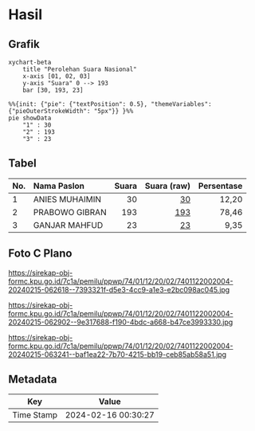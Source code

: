# Hasil

## Grafik

```mermaid
xychart-beta
    title "Perolehan Suara Nasional"
    x-axis [01, 02, 03]
    y-axis "Suara" 0 --> 193
    bar [30, 193, 23]
```

```mermaid
%%{init: {"pie": {"textPosition": 0.5}, "themeVariables": {"pieOuterStrokeWidth": "5px"}} }%%
pie showData
    "1" : 30
    "2" : 193
    "3" : 23
```

## Tabel

| No. | Nama Paslon    | Suara | Suara (raw) | Persentase |
|:--- |:-------------- | -----:| -----------:| ----------:|
| 1   | ANIES MUHAIMIN | 30    | [30][p-1]   | 12,20      |
| 2   | PRABOWO GIBRAN | 193   | [193][p-2]  | 78,46      |
| 3   | GANJAR MAHFUD  | 23    | [23][p-3]   | 9,35       |


[p-1]: https://github.com/gigit-pemilu/pemilu-2024/blob/main/pilpres/hitung-suara/sub/74-sulawesi-tenggara/sub/01-kolaka/sub/12-baula/sub/2002-longori/sub/004-tps/sub/paslon-1.txt
[p-2]: https://github.com/gigit-pemilu/pemilu-2024/blob/main/pilpres/hitung-suara/sub/74-sulawesi-tenggara/sub/01-kolaka/sub/12-baula/sub/2002-longori/sub/004-tps/sub/paslon-2.txt
[p-3]: https://github.com/gigit-pemilu/pemilu-2024/blob/main/pilpres/hitung-suara/sub/74-sulawesi-tenggara/sub/01-kolaka/sub/12-baula/sub/2002-longori/sub/004-tps/sub/paslon-3.txt

## Foto C Plano

https://sirekap-obj-formc.kpu.go.id/7c1a/pemilu/ppwp/74/01/12/20/02/7401122002004-20240215-062618--7393321f-d5e3-4cc9-a1e3-e2bc098ac045.jpg

https://sirekap-obj-formc.kpu.go.id/7c1a/pemilu/ppwp/74/01/12/20/02/7401122002004-20240215-062902--9e317688-f190-4bdc-a668-b47ce3993330.jpg

https://sirekap-obj-formc.kpu.go.id/7c1a/pemilu/ppwp/74/01/12/20/02/7401122002004-20240215-063241--baf1ea22-7b70-4215-bb19-ceb85ab58a51.jpg


## Metadata

| Key        | Value               |
| ---------- | ------------------- |
| Time Stamp | 2024-02-16 00:30:27 |



